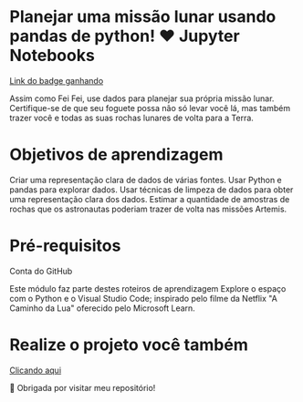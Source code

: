 # Planejar uma missão lunar usando pandas de python! ♥️ Jupyter Notebooks

[Link do badge ganhando](https://learn.microsoft.com/api/achievements/share/pt-br/MarciaPintoBarcelo-0107/N73TV94F?sharingId=B1854C25EB1F0970)

Assim como Fei Fei, use dados para planejar sua própria missão lunar. Certifique-se de que seu foguete possa não só levar você lá, mas também trazer você e todas as suas rochas lunares de volta para a Terra.

# Objetivos de aprendizagem

Criar uma representação clara de dados de várias fontes.
Usar Python e pandas para explorar dados.
Usar técnicas de limpeza de dados para obter uma representação clara dos dados.
Estimar a quantidade de amostras de rochas que os astronautas poderiam trazer de volta nas missões Artemis.

# Pré-requisitos

Conta do GitHub

Este módulo faz parte destes roteiros de aprendizagem
Explore o espaço com o Python e o Visual Studio Code; inspirado pelo filme da Netflix "A Caminho da Lua" oferecido pelo Microsoft Learn.

# Realize o projeto você também 
[Clicando aqui](https://learn.microsoft.com/api/achievements/share/pt-br/MarciaPintoBarcelo-0107/N73TV94F?sharingId=B1854C25EB1F0970)


💜 Obrigada por visitar meu repositório!
